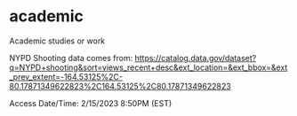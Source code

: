# academic
Academic studies or work

NYPD Shooting data comes from: 
https://catalog.data.gov/dataset?q=NYPD+shooting&sort=views_recent+desc&ext_location=&ext_bbox=&ext_prev_extent=-164.53125%2C-80.17871349622823%2C164.53125%2C80.17871349622823

Access Date/Time: 
2/15/2023 8:50PM (EST)

